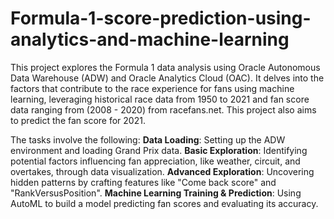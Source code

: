 # Formula-1-score-prediction-using-analytics-and-machine-learning

This project explores the Formula 1 data analysis using Oracle Autonomous Data Warehouse (ADW) and Oracle Analytics Cloud (OAC). It delves into the factors that contribute to the race experience for fans using machine learning, leveraging historical race data from 1950 to 2021 and fan score data ranging from (2008 - 2020) from racefans.net. This project also aims to predict the fan score for 2021.

The tasks involve the following:
**Data Loading**: Setting up the ADW environment and loading Grand Prix data.
**Basic Exploration**: Identifying potential factors influencing fan appreciation, like weather, circuit, and overtakes, through data visualization.
**Advanced Exploration**: Uncovering hidden patterns by crafting features like "Come back score" and "RankVersusPosition".
**Machine Learning Training & Prediction**: Using AutoML to build a model predicting fan scores and evaluating its accuracy.
